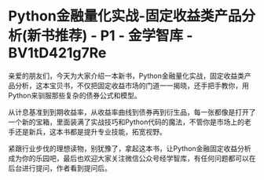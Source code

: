 # Python金融量化实战-固定收益类产品分析(新书推荐) - P1 - 金学智库 - BV1tD421g7Re

亲爱的朋友们，今天为大家介绍一本新书，Python金融量化实战，固定收益类产品分析，这本宝贝书，不仅把固定收益市场的门道一一揭晓，还手把手教你，用Python来驯服那些复杂的债券公式和模型。

从计息基准到到期收益率，从收益率曲线到债券再到衍生品，每一张都像是打开了一个新的宝箱，里面装满了实战技巧和Python代码的魔法，不管你是市场上的老手还是新兵，这本书都是提升专业技能，拓宽视野。

紧跟行业步伐的理想读物，别犹豫了，拿起这本书，让Python金融固定收益分析成为你的乐园吧，最后也欢迎大家关注微信公众号经学智库，有任何问题都可以在后台进行提问，作者看到提问后。

